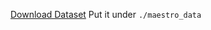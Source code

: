 [Download Dataset](https://storage.googleapis.com/magentadata/datasets/maestro/v3.0.0/maestro-v3.0.0-midi.zip)
Put it under `./maestro_data`
